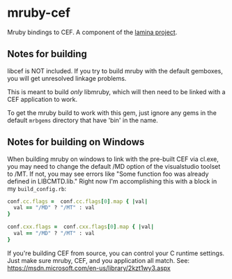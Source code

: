 mruby-cef
=========

Mruby bindings to CEF. A component of the [lamina project](https://github.com/jbreeden/lamina).

Notes for building
------------------

libcef is NOT included. If you try to build mruby with the default gemboxes, you will get 
unresolved linkage problems.

This is meant to build *only* libmruby, which will then need to be linked with a CEF 
application to work.

To get the mruby build to work with this gem, just ignore any gems in the default `mrbgems` directory
that have 'bin' in the name.

Notes for building on Windows
-----------------------------
When building mruby on windows to link with the pre-built CEF via cl.exe,
you may need to change the default /MD option of the visualstudio toolset to /MT.
If not, you may see errors like "Some function foo was already defined in LIBCMTD.lib."
Right now I'm accomplishing this with a block in my `build_config.rb`:

```Ruby
conf.cc.flags =  conf.cc.flags[0].map { |val|
  val == "/MD" ? "/MT" : val
}

conf.cxx.flags =  conf.cxx.flags[0].map { |val|
  val == "/MD" ? "/MT" : val
}
```

If you're building CEF from source, you can control your C runtime settings.
Just make sure mruby, CEF, and you application all match.
See: https://msdn.microsoft.com/en-us/library/2kzt1wy3.aspx
